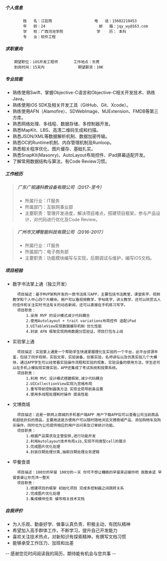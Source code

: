 ##### 个人信息
			姓	名：江启雨			        电	话：15602210453
            年	龄：24						邮	箱：jqy_wy@163.com
            学	校：广西河池学院			   学	历： 本科
            专	业：软件工程
            
##### 求职意向
		期望职位：iOS开发工程师 		工作地点：东莞
        到岗时间：15天内				期望薪资：10K
        
##### 专业技能
	
-    熟练使用Swift、掌握Objective-C语言和Objective-C相关开发技术、熟练Java。
-    熟练使用iOS SDK及相关开发工具（GitHub、Git、Xcode）。
-    熟练使用AFN（Alamofire）、SDWebImage、MJExtension、FMDB等第三方库。
-    熟悉网络处理、多线程、数据存储、多控制器开发。
-    熟悉MapKit、LBS、高清二维码生成和扫描。
-    熟悉JSON/XML等数据解析机制、数据加密传输。
-    熟悉OC的Runtime机制、内存管理机制及Runloop。
-    熟悉相关程序优化、图片缓存、基础扎实。
-    熟悉SnapKit(Masonry)、AutoLayout布局控件、iPad屏幕适配开发。
-    了解常用数据结构与算法，有Code Review习惯。

##### 工作经历

> ##### 广东广视通科教设备有限公司（2017-至今）
> - 所属行业：IT服务
> - 所属部门：互联网事业部
> - 主要职责：管理开发进度，解决项目难点，搭建项目框架，参与产品设计，对代码进行优化及Code Review。
    
> ##### 广州市文搏智能科技有限公司（2016-2017）
> - 所属行业：IT服务
> - 所属部门：电子商务部
> - 主要职责：功能模块编写与实现，后期调试与维护，编写iOS文档。

##### 项目经验

- 数字书法掌上通（独立开发）

		项目描述：基于MVP架构开发的一款书法练习APP，主要包括书法教室，课堂练字，视频教学和个人中心四个大模块。用户可以看视频教学，字帖练字，讲义教学，还可以欣赏古人的佳作和关注实时书法有关的动态新闻，还可以直接在手机练习写字。
    	项目职责：
            1.采用 MVP 的设计模式减少代码耦合
            2.使用Autolayout + trait variations布局控件 适配iPad
            3.UITableView实现数据缓存机制 优化性能
            4.封装 AFN 框架实现网络数据分层验证，项目打包与上线
- 实验掌上通

		项目描述：实验掌上通是一个帮助学生快速掌握理化生实验的一个平台，此平台资源丰富，包括了同步视频，实验文库，实验装备，创客实验，名师讲坛以及仿真实验几个大模块，通过APP学生可以经常看实验操作流程和实验的现象，实验设备的使用方法，学生还可以在手机上模拟现实做实验，APP还集成了考试系统和投票系统。
		项目职责：
            1.利用 MVC 设计模式搭建框架,减少代码耦合
            2.UICollectionView实现九宫格布局
            3.重写导航控制器类方法 实现全局导航条设置
            4.使用多线程处理耗时操作 提高性能
- 文博商城

        项目描述：这是一款网上商城的手机客户端APP 用户下载APP后可以查看公司当前商品和超低折扣的商品，主要用途是方便用户可以随时随地浏览文搏商城产品、添加购物车及购买操作，同时也为公司提供相应的用户访问率及订单统计功能。
        项目职责：
            1.根据产品需求及主管安排,进行功能开发
            2.利用Autolayout技术布局xib,实现不同类型cell的展示
            3.完成图片优化处理
            4.封装日期处理分类,抽取日期处理业务逻辑

- 早餐食谱

        项目描述：100分的早餐 100分的一天 你可不想让糟糕的早餐来迎接你吧 我敢承诺 早餐食谱让你充沛一整天
        项目职责：
            1.搭建项目的框架 初始化项目 完成多控制器之间跳转关系
            2.完成图片优化处理
            3.集成模块任务 编写相关技术文档
        
##### 自我评价

- 为人乐观、勤奋好学、做事认真负责、积极主动，有团队精神
- 希望加入高手群体工作，不断学习，提升自己开发能力
- 喜欢关注技术热点，对新知识有探索精神，有撰写文档习惯
- 能够承受工作压力、加班和出差

-- 感谢您花时间阅读我的简历，期待能有机会与您共事 --

